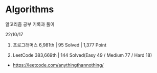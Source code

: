 # Algorithms

알고리즘 공부 기록과 풀이

22/10/17

1. 프로그래머스 6,981th | 95 Solved | 1,377 Point

2. LeetCode 383,669th | 144 Solved(Easy 49 / Medium 77 / Hard 18)
- https://leetcode.com/anythingthannothing/

